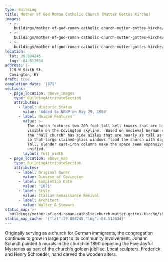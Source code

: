 ```yaml
---
type: Building
title: Mother of God Roman Catholic Church (Mutter Gottes Kirche)
images:
  - >-
    buildings/mother-of-god-roman-catholic-church-mutter-gottes-kirche/mother-of-god-roman-catholic-church-mutter-gottes-kirche-0_rns5yd
  - >-
    buildings/mother-of-god-roman-catholic-church-mutter-gottes-kirche/mother-of-god-roman-catholic-church-mutter-gottes-kirche-1_a2wd3a
  - >-
    buildings/mother-of-god-roman-catholic-church-mutter-gottes-kirche/mother-of-god-roman-catholic-church-mutter-gottes-kirche-2_k88jdi
location:
  lat: 39.084245
  lng: -84.512634
address: |-
  119 W Sixth St.
  Covington, KY
draft: true
completion_date: '1871'
sections:
  - page_location: above_images
    type: BuildingAttributeSection
    attributes:
      - label: Historic Status
        value: 'Added to NRHP on May 29, 1980'
      - label: Unique Features
        value: >-
          The church features two 200-foot tall bell towers that are highly
          visible on the Covington skyline.  Based on medieval German churches,
          the "hall church" has side aisles that are nearly as tall as the nave
          so that large stained-glass windows flood the church with daylight.
          Tall, slender cast-iron columns make the space seem expansive and
          unified.
        layout: full_width
  - page_location: above_map
    type: BuildingAttributeSection
    attributes:
      - label: Original Owner
        value: Diocese of Covington
      - label: Completion Date
        value: '1871'
      - label: Style
        value: Italian Renaissance Revival
      - label: Architect
        value: Walter & Stewart
static_map: >-
  buildings/mother-of-god-roman-catholic-church-mutter-gottes-kirche/static-map_s2ycgm
static_map_cache: '{"lat":39.084245,"lng":-84.512634}'
---
```


Originally serving as a church for German immigrants, the congregation continues to grow in large part to its community involvement. Johann Schmitt painted 5 murals in the church in 1890 depicting the Five Joyful Mysteries as part of the church's golden jubiliee. Local sculpters, Frederick and Henry Schroeder, hand carved the wooden alters.
